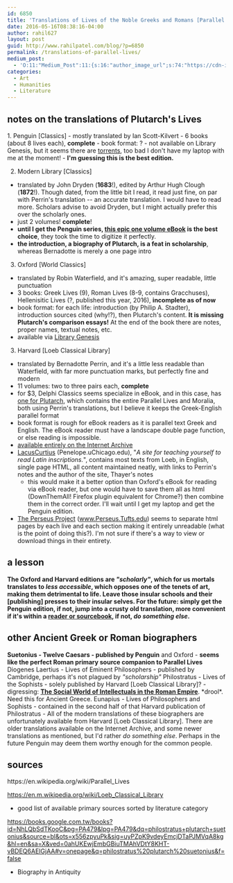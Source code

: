 ```yaml
---
id: 6850
title: 'Translations of Lives of the Noble Greeks and Romans [Parallel Lives]'
date: 2016-05-16T08:38:16-04:00
author: rahil627
layout: post
guid: http://www.rahilpatel.com/blog/?p=6850
permalink: /translations-of-parallel-lives/
medium_post:
  - 'O:11:"Medium_Post":11:{s:16:"author_image_url";s:74:"https://cdn-images-1.medium.com/fit/c/200/200/1*dmbNkD5D-u45r44go_cf0g.png";s:10:"author_url";s:28:"https://medium.com/@rahil627";s:11:"byline_name";N;s:12:"byline_email";N;s:10:"cross_link";s:2:"no";s:2:"id";s:12:"542e31a55a1c";s:21:"follower_notification";s:3:"yes";s:7:"license";s:19:"all-rights-reserved";s:14:"publication_id";s:2:"-1";s:6:"status";s:6:"public";s:3:"url";s:93:"https://medium.com/@rahil627/lives-of-the-noble-greeks-and-romans-parallel-lives-542e31a55a1c";}'
categories:
  - Art
  - Humanities
  - Literature
---
```

<h2>notes on the translations of Plutarch's Lives</h2>
1. Penguin [Classics]
  - mostly translated by Ian Scott-Kilvert
  - 6 books (about 8 lives each), <strong>complete</strong>
  - book format: ?
  - not available on Library Genesis, but it seems there are <a href="http://smart-torrents.com/plutarch-greek-roman-lives-essays-tf4037020.html">torrents</a>, too bad I don't have my laptop with me at the moment!
  - <strong>I'm guessing this is the best edition.</strong>

2. Modern Library [Classics]
  - translated by John Dryden (<strong>1683</strong>!), edited by Arthur Hugh Clough (<strong>1872</strong>!). Though dated, from the little bit I read, it read just fine, on par with Perrin's translation -- an accurate translation. I would have to read more. Scholars advise to avoid Dryden, but I might actually prefer this over the scholarly ones.
  - just 2 volumes! <strong>complete</strong>!
  - <strong>until I get the Penguin series, <a href="https://archive.org/details/livesofnoblegrec00plutiala">this epic one volume eBook</a> is the best choice</strong>, they took the time to digitize it perfectly.
  - <strong>the introduction, a biography of Plutarch, is a feat in scholarship</strong>, whereas Bernadotte is merely a one page intro

3. Oxford [World Classics]
  - translated by Robin Waterfield, and it's amazing, super readable, little punctuation
  - 3 books: Greek Lives (9), Roman Lives (8-9, contains Gracchuses), Hellenisitic Lives (?, published this year, 2016), <strong>incomplete as of now</strong>
  - book format: for each life: introduction (by Philip A. Stadter), introduction sources cited (why!?), then Plutarch's content. <strong>It is missing Plutarch's comparison essays!</strong> At the end of the book there are notes, proper names, textual notes, etc.
  - available via <a href="https://sites.google.com/site/themetalibrary/library-genesis">Library Genesis</a>

3. Harvard [Loeb Classical Library]
  - translated by Bernadotte Perrin, and it's a little less readable than Waterfield, with far more punctuation marks, but perfectly fine and modern
  - 11 volumes: two to three pairs each, <strong>complete</strong>
  - for $3, Delphi Classics seems specialize in eBook, and in this case, has <a href="https://www.delphiclassics.com/shop/plutarch/">one for Plutarch</a>, which contains the entire Parallel Lives and Moralia, both using Perrin's translations, but I believe it keeps the Greek-English parallel format
  - book format is rough for eBook readers as it is parallel text Greek and English. The eBook reader must have a landscape double page function, or else reading is impossible.
  - <a href="https://archive.org/search.php?query=creator%3A%22Perrin%2C%20Bernadotte%22%20lives">available entirely on the Internet Archive</a>
  - <a href="http://penelope.uchicago.edu/Thayer/E/Roman/Texts/Plutarch/Lives/home.html">LacusCurtius</a> (Penelope.uChicago.edu), "<em>A site for teaching yourself to read Latin inscriptions.</em>", contains most texts from Loeb, in English, single page HTML, all content maintained neatly, with links to Perrin's notes and the author of the site, Thayer's notes
    - this would make it a better option than Oxford's eBook for reading via eBook reader, but one would have to save them all as html (DownThemAll! Firefox plugin equivalent for Chrome?) then combine them in the correct order. I'll wait until I get my laptop and get the Penguin edition.
  - <a href="http://www.perseus.tufts.edu/hopper/collection">The Perseus Project</a> (www.Perseus.Tufts.edu) seems to separate html pages by each live and each section making it entirely unreadable (what is the point of doing this?). I'm not sure if there's a way to view or download things in their entirety.

<h2>a lesson</h2>
<strong>The Oxford and Harvard editions are <em>"scholarly"</em>, which for us mortals translates to <em>less accessible</em>, which opposes one of the tenets of art, making them detrimental to life. Leave those insular schools and their [publishing] presses to their insular selves. For the future: simply get the Penguin edition, if not, jump into a crusty old translation, more convenient if it's within a <a href="http://www.rahilpatel.com/blog/the-kinds-of-literature-and-the-extraction-of-ideas">reader or sourcebook</a>, if not, <em>do something else</em>.</strong>

<h2>other Ancient Greek or Roman biographers</h2>
<strong>Suetonius - Twelve Caesars
  - published by Penguin</strong> and Oxford
  - <strong>seems like the perfect Roman primary source companion to Parallel Lives</strong>
Diogenes Laertius - Lives of Eminent Philosophers
  - published by Cambridge, perhaps it's not plagued by <em>"scholarship"</em>
Philostratus - Lives of the Sophists
  - solely published by Harvard [Loeb Classical Library]?
  - digressing: <a href="http://www.cambridge.org/do/academic/subjects/classical-studies/ancient-history/social-world-intellectuals-roman-empire-sophists-philosophers-and-christians"><strong>The Social World of Intellectuals in the Roman Empire</strong></a>. *drool*. Need this for Ancient Greece.
Eunapius - Lives of Philosophers and Sophists
  - contained in the second half of that Harvard publication of Philostratus
  - All of the modern translations of these biographers are unfortunately available from Harvard [Loeb Classical Library]. There are older translations available on the Internet Archive, and some newer translations as mentioned, but I'd rather <em>do something else</em>. Perhaps in the future Penguin may deem them worthy enough for the common people.

<h2>sources</h2>
https://en.wikipedia.org/wiki/Parallel_Lives

https://en.m.wikipedia.org/wiki/Loeb_Classical_Library
  - good list of available primary sources sorted by literature category

https://books.google.com.tw/books?id=NhLQbSdTKooC&pg=PA479&lpg=PA479&dq=philostratus+plutarch+suetonius&source=bl&ots=x556zpyuPk&sig=uyPZpK9vdeyEmcjDTaPJMVqA8kg&hl=en&sa=X&ved=0ahUKEwjEmbGBiuTMAhVDtY8KHT-vBDEQ6AEIGjAA#v=onepage&q=philostratus%20plutarch%20suetonius&f=false
  - Biography in Antiquity